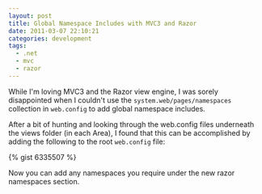 ```yaml
---
layout: post
title: Global Namespace Includes with MVC3 and Razor
date: 2011-03-07 22:10:21
categories: development
tags:
  - .net
  - mvc
  - razor
---
```


While I'm loving MVC3 and the Razor view engine, I was sorely disappointed when I couldn't use the `system.web/pages/namespaces` collection in `web.config` to add global namespace includes.

After a bit of hunting and looking through the web.config files underneath the views folder (in each Area), I found that this can be accomplished by adding the following to the root `web.config` file:

{% gist 6335507 %}

Now you can add any namespaces you require under the new razor namespaces section.
